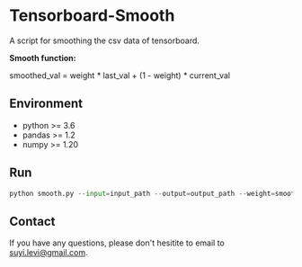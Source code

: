 # Tensorboard-Smooth

A script for smoothing the csv data of tensorboard. 

**Smooth function:** 

smoothed_val = weight * last_val + (1 - weight) * current_val

## Environment

- python >= 3.6
- pandas >= 1.2
- numpy >= 1.20

## Run

```python
python smooth.py --input=input_path --output=output_path --weight=smooth_weight
```

## Contact

If you have any questions, please don't hesitite to email to suyi.levi@gmail.com.

